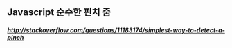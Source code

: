 ## Javascript 순수한 핀치 줌

##### http://stackoverflow.com/questions/11183174/simplest-way-to-detect-a-pinch